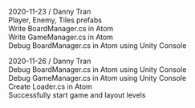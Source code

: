 2020-11-23 / Danny Tran  
    Player, Enemy, Tiles prefabs  
    Write BoardManager.cs in Atom  
    Write GameManager.cs in Atom  
    Debug BoardManager.cs in Atom using Unity Console  
  
2020-11-26 / Danny Tran  
    Debug BoardManager.cs in Atom using Unity Console  
    Debug GameManager.cs in Atom using Unity Console  
    Create Loader.cs in Atom  
    Successfully start game and layout levels  
